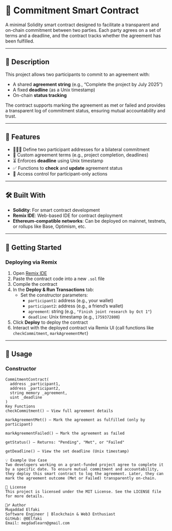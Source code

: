 # 🤝 Commitment Smart Contract

A minimal Solidity smart contract designed to facilitate a transparent and on-chain commitment between two parties. Each party agrees on a set of terms and a deadline, and the contract tracks whether the agreement has been fulfilled.

---

## 📜 Description

This project allows two participants to commit to an agreement with:
- A shared **agreement string** (e.g., “Complete the project by July 2025”)
- A fixed **deadline** (as a Unix timestamp)
- On-chain **status tracking**

The contract supports marking the agreement as met or failed and provides a transparent log of commitment status, ensuring mutual accountability and trust.

---

## 🔧 Features

- 🧑‍🤝‍🧑 Define two participant addresses for a bilateral commitment
- 📄 Custom agreement terms (e.g., project completion, deadlines)
- ⏳ Enforces **deadline** using Unix timestamp
- ✅ Functions to **check** and **update** agreement status
- 🔐 Access control for participant-only actions

---

## 🛠 Built With

- **Solidity**: For smart contract development
- **Remix IDE**: Web-based IDE for contract deployment
- **Ethereum-compatible networks**: Can be deployed on mainnet, testnets, or rollups like Base, Optimism, etc.

---

## 🚀 Getting Started

### Deploying via Remix

1. Open [Remix IDE](https://remix.ethereum.org)
2. Paste the contract code into a new `.sol` file
3. Compile the contract
4. In the **Deploy & Run Transactions** tab:
   - Set the constructor parameters:
     - `participant1`: address (e.g., your wallet)
     - `participant2`: address (e.g., a friend’s wallet)
     - `agreement`: string (e.g., `"Finish joint research by Oct 1"`)
     - `deadline`: Unix timestamp (e.g., `1759372800`)
5. Click **Deploy** to deploy the contract
6. Interact with the deployed contract via Remix UI (call functions like `checkCommitment`, `markAgreementMet`)

---

## 🧪 Usage

### Constructor

```solidity
CommitmentContract(
  address _participant1,
  address _participant2,
  string memory _agreement,
  uint _deadline
)
Key Functions
checkCommitment() — View full agreement details

markAgreementMet() — Mark the agreement as fulfilled (only by participant)

markAgreementFailed() — Mark the agreement as failed

getStatus() — Returns: "Pending", "Met", or "Failed"

getDeadline() — View the set deadline (Unix timestamp)

💡 Example Use Case
Two developers working on a grant-funded project agree to complete it by a specific date. To ensure mutual commitment and accountability, they deploy this smart contract to log the agreement. Later, they can mark the agreement outcome (Met or Failed) transparently on-chain.

📜 License
This project is licensed under the MIT License. See the LICENSE file for more details.

🙋‍♂️ Author
Muqaddad Elfaki
Software Engineer | Blockchain & Web3 Enthusiast
GitHub: @0Elfaki
Email: megdadlearn@gmail.com
